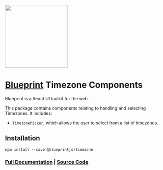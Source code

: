 <img height="204" src="https://cloud.githubusercontent.com/assets/464822/20228152/d3f36dc2-a804-11e6-80ff-51ada2d13ea7.png">

# [Blueprint](http://blueprintjs.com/) Timezone Components

Blueprint is a React UI toolkit for the web.

This package contains components relating to handling and selecting Timezones. It includes:

* `TimezonePicker`, which allows the user to select from a list of timezones.


## Installation

```
npm install --save @blueprintjs/timezone
```

### [Full Documentation](http://blueprintjs.com/docs) | [Source Code](https://github.com/palantir/blueprint)

